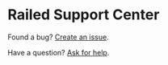 # Railed Support Center

Found a bug? [Create an issue](https://github.com/railed/support/issues).

Have a question? [Ask for help](https://github.com/railed/support/discussions/new?category=questions-help).
